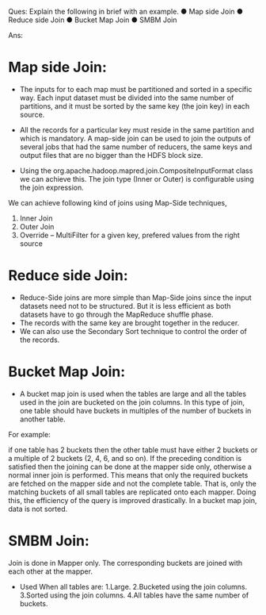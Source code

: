 Ques: Explain the following in brief with an example.
● Map side Join
● Reduce side Join
● Bucket Map Join
● SMBM Join

Ans: 

# Map side Join:
- The inputs for to each map must be partitioned and sorted in a specific way. Each input dataset must be divided into the same number of partitions, and it must be sorted by the same key (the join key) in each source.

- All the records for a particular key must reside in the same partition and which is mandatory. A map-side join can be used to join the outputs of several jobs that had the same number of reducers, the same keys and output files that are no bigger than the HDFS block size.

- Using the org.apache.hadoop.mapred.join.CompositeInputFormat class we can achieve this. The join type (Inner or Outer) is configurable using the join expression.

We can achieve following kind of joins using Map-Side techniques,

1) Inner Join
2) Outer Join
3) Override – MultiFilter for a given key, prefered values from the right source

# Reduce side Join:
- Reduce-Side joins are more simple than Map-Side joins since the input datasets need not to be structured. But it is less efficient as both datasets have to go through the MapReduce shuffle phase.
- The records with the same key are brought together in the reducer.
- We can also use the Secondary Sort technique to control the order of the records.

# Bucket Map Join:
- A bucket map join is used when the tables are large and all the tables used in the join are bucketed on the join columns. In this type of join, one table should have buckets in multiples of the number of buckets in another table.

For example:

if one table has 2 buckets then the other table must have either 2 buckets or a multiple of 2 buckets (2, 4, 6, and so on). If the preceding condition is satisfied then the joining can be done at the mapper side only, otherwise a normal inner join is performed. This means that only the required buckets are fetched on the mapper side and not the complete table. That is, only the matching buckets of all small tables are replicated onto each mapper. Doing this, the efficiency of the query is improved drastically. In a bucket map join, data is not sorted.

# SMBM Join:
Join is done in Mapper only. The corresponding buckets are joined with each other at the mapper.
- Used When all tables are:
1.Large.
2.Bucketed using the join columns.
3.Sorted using the join columns.
4.All tables have the same number of buckets.


